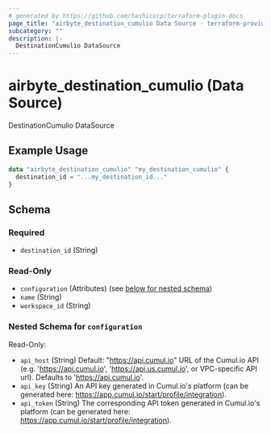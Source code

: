 ```yaml
---
# generated by https://github.com/hashicorp/terraform-plugin-docs
page_title: "airbyte_destination_cumulio Data Source - terraform-provider-airbyte"
subcategory: ""
description: |-
  DestinationCumulio DataSource
---
```


# airbyte_destination_cumulio (Data Source)

DestinationCumulio DataSource

## Example Usage

```terraform
data "airbyte_destination_cumulio" "my_destination_cumulio" {
  destination_id = "...my_destination_id..."
}
```

<!-- schema generated by tfplugindocs -->
## Schema

### Required

- `destination_id` (String)

### Read-Only

- `configuration` (Attributes) (see [below for nested schema](#nestedatt--configuration))
- `name` (String)
- `workspace_id` (String)

<a id="nestedatt--configuration"></a>
### Nested Schema for `configuration`

Read-Only:

- `api_host` (String) Default: "https://api.cumul.io"
URL of the Cumul.io API (e.g. 'https://api.cumul.io', 'https://api.us.cumul.io', or VPC-specific API url). Defaults to 'https://api.cumul.io'.
- `api_key` (String) An API key generated in Cumul.io's platform (can be generated here: https://app.cumul.io/start/profile/integration).
- `api_token` (String) The corresponding API token generated in Cumul.io's platform (can be generated here: https://app.cumul.io/start/profile/integration).


